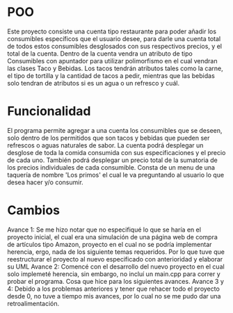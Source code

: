 # POO
Este proyecto consiste una cuenta tipo restaurante para poder añadir los consumibles específicos que el usuario desee, para darle una cuenta total de todos estos consumibles desglosados con sus respectivos precios, y el total de la cuenta.
Dentro de la cuenta vendra un atributo de tipo Consumibles con apuntador para utilizar polimorfismo en el cual vendran las clases Taco y Bebidas. Los tacos tendrán atributos tales como la carne, el tipo de tortilla y la cantidad de tacos a pedir, mientras que las bebidas solo tendran de atributos si es un agua o un refresco y cuál.

# Funcionalidad

El programa permite agregar a una cuenta los consumibles que se deseen, solo dentro de los permitidos que son tacos y bebidas que pueden ser refrescos o aguas naturales de sabor. La cuenta podrá desplegar un desglose de toda la comida consumida con sus especificaciones y el precio de cada uno. También podrá desplegar un precio total de la sumatoria de los precios individuales de cada consumible.
Consta de un menu de una taquería de nombre 'Los primos' el cual le va preguntando al usuario lo que desea hacer y/o consumir.

# Cambios

Avance 1: Se me hizo notar que no especifiqué lo que se haría en el proyecto inicial, el cual era una simulación de una página web de compra de artículos tipo Amazon, proyecto en el cual no se podría implementar herencia, ergo, nada de los siguiente temas requeridos.  Por lo que tuve que reestructurar el proyecto al nuevo especificado con anterioridad y elaborar su UML 
Avance 2: Comencé con el desarrollo del nuevo proyecto en el cual solo implemeté herencia, sin embargo, no incluí un main.cpp para correr y probar el programa. Cosa que hice para los siguientes avances.
Avance 3 y 4: Debido a los problemas anteriores y tener que rehacer todo el proyecto desde 0, no tuve a tiempo mis avances, por lo cual no se me pudo dar una retroalimentación.
